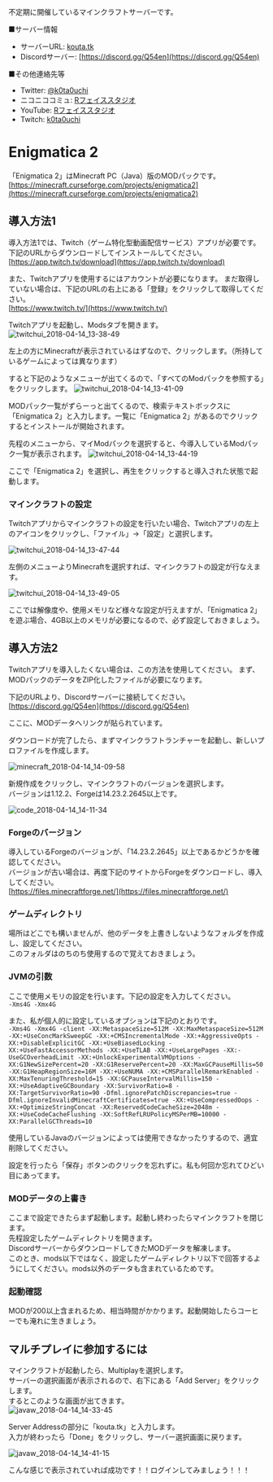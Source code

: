 不定期に開催しているマインクラフトサーバーです。  

■サーバー情報
* サーバーURL: [kouta.tk](kouta.tk)  
* Discordサーバー: [https://discord.gg/Q54en](https://discord.gg/Q54en)

■その他連絡先等
* Twitter: [@k0ta0uchi](https://twitter.com/k0ta0uchi)
* ニコニココミュ: [Rフェイススタジオ](http://com.nicovideo.jp/community/co2576092)
* YouTube: [Rフェイススタジオ](https://www.youtube.com/channel/UCDktbMSBDBmMp1k_DJGaY6A)
* Twitch: [k0ta0uchi](https://www.twitch.tv/k0ta0uchi)  
  

# Enigmatica 2
「Enigmatica 2」はMinecraft PC（Java）版のMODパックです。
[https://minecraft.curseforge.com/projects/enigmatica2](https://minecraft.curseforge.com/projects/enigmatica2)

## 導入方法1
導入方法1では、Twitch（ゲーム特化型動画配信サービス）アプリが必要です。下記のURLからダウンロードしてインストールしてください。  
[https://app.twitch.tv/download](https://app.twitch.tv/download)

また、Twitchアプリを使用するにはアカウントが必要になります。
まだ取得していない場合は、下記のURLの右上にある「登録」をクリックして取得してください。  
[https://www.twitch.tv/](https://www.twitch.tv/)

Twitchアプリを起動し、Modsタブを開きます。
![twitchui_2018-04-14_13-38-49](https://user-images.githubusercontent.com/1085968/38764400-3c84b8e6-3fe9-11e8-9ca5-b844da8f221c.png)

左上の方にMinecraftが表示されているはずなので、クリックします。（所持しているゲームによっては異なります）

すると下記のようなメニューが出てくるので、「すべてのModパックを参照する」をクリックします。
![twitchui_2018-04-14_13-41-09](https://user-images.githubusercontent.com/1085968/38764413-8336635c-3fe9-11e8-9d47-4546ca6735d6.png)


MODパック一覧がずらーっと出てくるので、検索テキストボックスに「Enigmatica 2」と入力します。一覧に「Enigmatica 2」があるのでクリックするとインストールが開始されます。

先程のメニューから、マイModパックを選択すると、今導入しているModパック一覧が表示されます。
![twitchui_2018-04-14_13-44-19](https://user-images.githubusercontent.com/1085968/38764442-f5700946-3fe9-11e8-98f8-80b08aabe3e3.png)

ここで「Enigmatica 2」を選択し、再生をクリックすると導入された状態で起動します。

### マインクラフトの設定
Twitchアプリからマインクラフトの設定を行いたい場合、Twitchアプリの左上のアイコンをクリックし、「ファイル」→「設定」と選択します。

![twitchui_2018-04-14_13-47-44](https://user-images.githubusercontent.com/1085968/38764465-6efe8ec2-3fea-11e8-904f-5593eea905d9.png)

左側のメニューよりMinecraftを選択すれば、マインクラフトの設定が行なえます。

![twitchui_2018-04-14_13-49-05](https://user-images.githubusercontent.com/1085968/38764477-d5317e20-3fea-11e8-830a-b91ff19c9412.png)

ここでは解像度や、使用メモリなど様々な設定が行えますが、「Enigmatica 2」を遊ぶ場合、4GB以上のメモリが必要になるので、必ず設定しておきましょう。


## 導入方法2
Twitchアプリを導入したくない場合は、この方法を使用してください。
まず、MODパックのデータをZIP化したファイルが必要になります。

下記のURLより、Discordサーバーに接続してください。  
[https://discord.gg/Q54en](https://discord.gg/Q54en)

ここに、MODデータへリンクが貼られています。

ダウンロードが完了したら、まずマインクラフトランチャーを起動し、新しいプロファイルを作成します。

![minecraft_2018-04-14_14-09-58](https://user-images.githubusercontent.com/1085968/38764624-a44387ce-3fed-11e8-8cdb-ad9b172d182b.png)

新規作成をクリックし、マインクラフトのバージョンを選択します。  
バージョンは1.12.2、Forgeは14.23.2.2645以上です。

![code_2018-04-14_14-11-34](https://user-images.githubusercontent.com/1085968/38764631-d1a6764a-3fed-11e8-9ff3-7b18c1e66cda.png)


### Forgeのバージョン
導入しているForgeのバージョンが、「14.23.2.2645」以上であるかどうかを確認してください。  
バージョンが古い場合は、再度下記のサイトからForgeをダウンロードし、導入してください。  
[https://files.minecraftforge.net/](https://files.minecraftforge.net/)


### ゲームディレクトリ
場所はどこでも構いませんが、他のデータを上書きしないようなフォルダを作成し、設定してください。  
このフォルダはのちのち使用するので覚えておきましょう。

### JVMの引数
ここで使用メモリの設定を行います。下記の設定を入力してください。  
``-Xms4G -Xmx4G``

また、私が個人的に設定しているオプションは下記のとおりです。  
``-Xms4G -Xmx4G -client -XX:MetaspaceSize=512M -XX:MaxMetaspaceSize=512M -XX:+UseConcMarkSweepGC -XX:+CMSIncrementalMode -XX:+AggressiveOpts -XX:+DisableExplicitGC -XX:+UseBiasedLocking -XX:+UseFastAccessorMethods -XX:+UseTLAB -XX:+UseLargePages -XX:-UseGCOverheadLimit -XX:+UnlockExperimentalVMOptions -XX:G1NewSizePercent=20 -XX:G1ReservePercent=20 -XX:MaxGCPauseMillis=50 -XX:G1HeapRegionSize=16M -XX:+UseNUMA -XX:+CMSParallelRemarkEnabled -XX:MaxTenuringThreshold=15 -XX:GCPauseIntervalMillis=150 -XX:+UseAdaptiveGCBoundary -XX:SurvivorRatio=8 -XX:TargetSurvivorRatio=90 -Dfml.ignorePatchDiscrepancies=true -Dfml.ignoreInvalidMinecraftCertificates=true -XX:+UseCompressedOops -XX:+OptimizeStringConcat -XX:ReservedCodeCacheSize=2048m -XX:+UseCodeCacheFlushing -XX:SoftRefLRUPolicyMSPerMB=10000 -XX:ParallelGCThreads=10``

使用しているJavaのバージョンによっては使用できなかったりするので、適宜削除してください。

設定を行ったら「保存」ボタンのクリックを忘れずに。私も何回か忘れてひどい目にあってます。
    
### MODデータの上書き
ここまで設定できたらまず起動します。起動し終わったらマインクラフトを閉じます。  
先程設定したゲームディレクトリを開きます。  
DiscordサーバーからダウンロードしてきたMODデータを解凍します。  
このとき、mods以下ではなく、設定したゲームディレクトリ以下で回答するようにしてください。mods以外のデータも含まれているためです。

### 起動確認
MODが200以上含まれるため、相当時間がかかります。起動開始したらコーヒーでも淹れに生きましょう。


## マルチプレイに参加するには
マインクラフトが起動したら、Multiplayを選択します。  
サーバーの選択画面が表示されるので、右下にある「Add Server」をクリックします。  
するとこのような画面が出てきます。  
![javaw_2018-04-14_14-33-45](https://user-images.githubusercontent.com/1085968/38764814-e17eb0ac-3ff0-11e8-8133-c3dec03f0b9c.png)

Server Addressの部分に「kouta.tk」と入力します。  
入力が終わったら「Done」をクリックし、サーバー選択画面に戻ります。

![javaw_2018-04-14_14-41-15](https://user-images.githubusercontent.com/1085968/38764862-f2231a6e-3ff1-11e8-86d1-57e2ecc4c9a6.png)

こんな感じで表示されていれば成功です！！ログインしてみましょう！！！